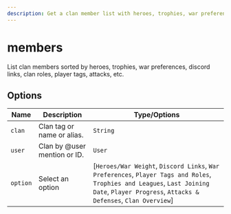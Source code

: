 ```yaml
---
description: Get a clan member list with heroes, trophies, war preferences and much more.
---
```


# members

List clan members sorted by heroes, trophies, war preferences, discord links, clan roles, player tags, attacks, etc.

## Options

| Name | Description | Type/Options |
|------|-------------|--------------|
| `clan` | Clan tag or name or alias. | `String` |
| `user` | Clan by @user mention or ID. | `User` |
| `option` | Select an option | [`Heroes/War Weight`, `Discord Links`, `War Preferences`, `Player Tags and Roles`, `Trophies and Leagues`, `Last Joining Date`, `Player Progress`, `Attacks & Defenses`, `Clan Overview`] |

